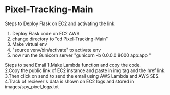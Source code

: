 # Pixel-Tracking-Main


Steps to Deploy Flask on EC2 and activating the link.
1. Deploy Flask code on EC2 AWS.
2. change directory to "cd Pixel-Tracking-Main"
3. Make virtual env
4. "source venv/bin/activate" to activate env
5. now run the Gunicorn server "gunicorn -b 0.0.0.0:8000 app:app "


Steps to send Email 
1.Make Lambda function and copy the code.  
2.Copy the public link of EC2 instance and paste in img tag and the href link.
3.Then click on send to send the email using AWS Lambda and AWS SES. 
4.Track of reciever's data is shown on EC2 logs and stored in images/spy_pixel_logs.txt 
